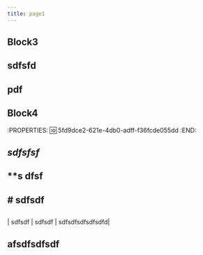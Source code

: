 ```yaml
---
title: page1
---
```


## Block3
## sdfsfd
## pdf
## Block4
:PROPERTIES:
:id: 5fd9dce2-621e-4db0-adff-f36fcde055dd
:END:
## *sdfsfsf*
## **s dfsf
## # sdfsdf
##
| sdfsdf | sdfsdf | sdfsdfsdfsdfsdfd|
## afsdfsdfsdf
##
##
